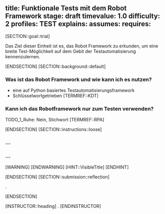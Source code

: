 title: Funktionale Tests mit dem Robot Framework
stage: draft
timevalue: 1.0
difficulty: 2
profiles: TEST
explains:
assumes:
requires:
---
[SECTION::goal::trial]

Das Ziel dieser Einheit ist es, das Robot Framework zu erkunden, um eine breite Test-Möglichkeit auf dem Gebit der Testautomatisierung kennenzulernen.

[ENDSECTION]
[SECTION::background::default]

### Was ist das Robot Framework und wie kann ich es nutzen?

- eine auf Python basiertes Testautomatisierungsframework
- Schlüsselwortgetrieben [TERMREF::KDT]


### Kann ich das Robotframework nur zum Testen verwenden?

TODO_1_Ruhe: Nein, Stichwort [TERMREF::RPA]



[ENDSECTION]
[SECTION::instructions::loose]

### ...

### ...

[WARNING]
[ENDWARNING]
[HINT::VisibleTitle]
[ENDHINT]

[ENDSECTION]
[SECTION::submission::reflection]

.

[ENDSECTION]

[INSTRUCTOR::heading]
.
[ENDINSTRUCTOR]
